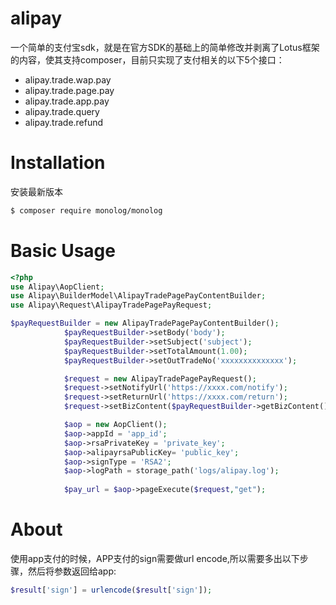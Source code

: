 # alipay
一个简单的支付宝sdk，就是在官方SDK的基础上的简单修改并剥离了Lotus框架的内容，使其支持composer，目前只实现了支付相关的以下5个接口：
* alipay.trade.wap.pay
* alipay.trade.page.pay
* alipay.trade.app.pay
* alipay.trade.query
* alipay.trade.refund
# Installation
安装最新版本
```bash
$ composer require monolog/monolog
```
# Basic Usage
```php
<?php
use Alipay\AopClient;
use Alipay\BuilderModel\AlipayTradePagePayContentBuilder;
use Alipay\Request\AlipayTradePagePayRequest;

$payRequestBuilder = new AlipayTradePagePayContentBuilder();
            $payRequestBuilder->setBody('body');
            $payRequestBuilder->setSubject('subject');
            $payRequestBuilder->setTotalAmount(1.00);
            $payRequestBuilder->setOutTradeNo('xxxxxxxxxxxxxx');

            $request = new AlipayTradePagePayRequest();
            $request->setNotifyUrl('https://xxxx.com/notify');
            $request->setReturnUrl('https://xxxx.com/return');
            $request->setBizContent($payRequestBuilder->getBizContent());

            $aop = new AopClient();
            $aop->appId = 'app_id';
            $aop->rsaPrivateKey = 'private_key';
            $aop->alipayrsaPublicKey= 'public_key';
            $aop->signType = 'RSA2';
            $aop->logPath = storage_path('logs/alipay.log');
            
            $pay_url = $aop->pageExecute($request,"get");
```

# About
使用app支付的时候，APP支付的sign需要做url encode,所以需要多出以下步骤，然后将参数返回给app:

```php
$result['sign'] = urlencode($result['sign']);
```